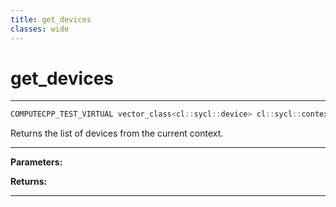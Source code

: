 ```yaml
---
title: get_devices
classes: wide
---
```

# get_devices

---

```cpp
COMPUTECPP_TEST_VIRTUAL vector_class<cl::sycl::device> cl::sycl::context::get_devices() const
```


Returns the list of devices from the current context. 


---
**Parameters:**

**Returns:** 

---

